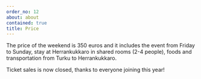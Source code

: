 ```yaml
---
order_no: 12
about: about
contained: true
title: Price
---
```


The price of the weekend is 350 euros and it includes the event from Friday to Sunday, stay at Herrankukkaro in shared rooms (2-4 people), foods and transportation from Turku to Herrankukkaro.

Ticket sales is now closed, thanks to everyone joining this year!

